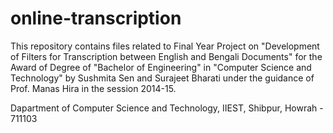 # online-transcription

This repository contains files related to Final Year Project on "Development of Filters for Transcription between English and Bengali Documents" for the Award  of  Degree of "Bachelor of Engineering" in "Computer Science and Technology" by Sushmita Sen and Surajeet Bharati under the guidance of Prof. Manas Hira in the session 2014-15.


Dapartment of Computer Science and Technology, IIEST, Shibpur,
Howrah - 711103
